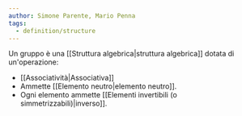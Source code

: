 ```yaml
---
author: Simone Parente, Mario Penna
tags:
  - definition/structure
---
```

Un gruppo è una [[Struttura algebrica|struttura algebrica]] dotata di un'operazione:
- [[Associatività|Associativa]]
- Ammette [[Elemento neutro|elemento neutro]].
- Ogni elemento ammette [[Elementi invertibili (o simmetrizzabili)|inverso]].